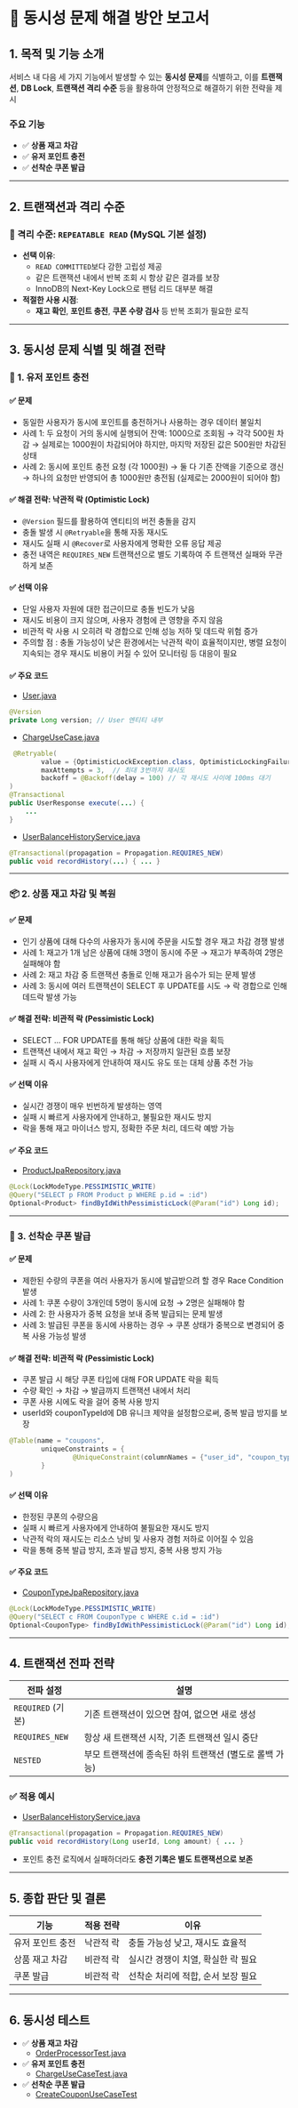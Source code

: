 # 📄 동시성 문제 해결 방안 보고서

## 1. 목적 및 기능 소개

서비스 내 다음 세 가지 기능에서 발생할 수 있는 **동시성 문제**를 식별하고, 이를 **트랜잭션**, **DB Lock**, **트랜잭션 격리 수준** 등을 활용하여 안정적으로 해결하기 위한 전략을 제시

### 주요 기능

- ✅ **상품 재고 차감**
- ✅ **유저 포인트 충전**
- ✅ **선착순 쿠폰 발급**

---

## 2. 트랜잭션과 격리 수준

### 🔐 격리 수준: `REPEATABLE READ` (MySQL 기본 설정)

- **선택 이유**:
  - `READ COMMITTED`보다 강한 고립성 제공
  - 같은 트랜잭션 내에서 반복 조회 시 항상 같은 결과를 보장
  - InnoDB의 Next-Key Lock으로 팬텀 리드 대부분 해결
- **적절한 사용 시점**:
  - **재고 확인**, **포인트 충전**, **쿠폰 수량 검사** 등 반복 조회가 필요한 로직

---

## 3. 동시성 문제 식별 및 해결 전략

### 🧾 1. 유저 포인트 충전

#### ✅ 문제
- 동일한 사용자가 동시에 포인트를 충전하거나 사용하는 경우 데이터 불일치
- 사례 1: 두 요청이 거의 동시에 실행되어 잔액: 1000으로 조회됨 → 각각 500원 차감 → 실제로는 1000원이 차감되어야 하지만, 마지막 저장된 값은 500원만 차감된 상태
- 사례 2: 동시에 포인트 충전 요청 (각 1000원) → 둘 다 기존 잔액을 기준으로 갱신 → 하나의 요청만 반영되어 총 1000원만 충전됨 (실제로는 2000원이 되어야 함)

#### ✅ 해결 전략: **낙관적 락 (Optimistic Lock)**
- `@Version` 필드를 활용하여 엔티티의 버전 충돌을 감지
- 충돌 발생 시 `@Retryable`을 통해 자동 재시도
- 재시도 실패 시 `@Recover`로 사용자에게 명확한 오류 응답 제공
- 충전 내역은 `REQUIRES_NEW` 트랜잭션으로 별도 기록하여 주 트랜잭션 실패와 무관하게 보존

#### ✅ 선택 이유
- 단일 사용자 자원에 대한 접근이므로 충돌 빈도가 낮음
- 재시도 비용이 크지 않으며, 사용자 경험에 큰 영향을 주지 않음
- 비관적 락 사용 시 오히려 락 경합으로 인해 성능 저하 및 데드락 위험 증가
- 주의할 점 : 충돌 가능성이 낮은 환경에서는 낙관적 락이 효율적이지만, 병렬 요청이 지속되는 경우 재시도 비용이 커질 수 있어 모니터링 등 대응이 필요

#### ✅ 주요 코드
- [User.java](https://github.com/ssunnykku/e-commerce/blob/STEP9/src/main/java/kr/hhplus/be/server/user/domain/entity/User.java)

```java
@Version
private Long version; // User 엔티티 내부
```
- [ChargeUseCase.java](https://github.com/ssunnykku/e-commerce/blob/STEP9/src/main/java/kr/hhplus/be/server/user/application/useCase/ChargeUseCase.java)
```java
 @Retryable(
        value = {OptimisticLockException.class, OptimisticLockingFailureException.class},
        maxAttempts = 3,  // 최대 3번까지 재시도
        backoff = @Backoff(delay = 100) // 각 재시도 사이에 100ms 대기
)
@Transactional
public UserResponse execute(...) {
    ...
}
```
- [UserBalanceHistoryService.java](https://github.com/ssunnykku/e-commerce/blob/STEP9/src/main/java/kr/hhplus/be/server/user/application/service/UserBalanceHistoryService.java)
```java
@Transactional(propagation = Propagation.REQUIRES_NEW)
public void recordHistory(...) { ... }
```

---

### 📦 2. 상품 재고 차감 및 복원

#### ✅ 문제
- 인기 상품에 대해 다수의 사용자가 동시에 주문을 시도할 경우 재고 차감 경쟁 발생
- 사례 1: 재고가 1개 남은 상품에 대해 3명이 동시에 주문 → 재고가 부족하여 2명은 실패해야 함
- 사례 2: 재고 차감 중 트랜잭션 충돌로 인해 재고가 음수가 되는 문제 발생
- 사례 3: 동시에 여러 트랜잭션이 SELECT 후 UPDATE를 시도 → 락 경합으로 인해 데드락 발생 가능

#### ✅ 해결 전략: **비관적 락 (Pessimistic Lock)**
- SELECT ... FOR UPDATE를 통해 해당 상품에 대한 락을 획득
- 트랜잭션 내에서 재고 확인 → 차감 → 저장까지 일관된 흐름 보장
- 실패 시 즉시 사용자에게 안내하여 재시도 유도 또는 대체 상품 추천 가능

#### ✅ 선택 이유
- 실시간 경쟁이 매우 빈번하게 발생하는 영역
- 실패 시 빠르게 사용자에게 안내하고, 불필요한 재시도 방지
- 락을 통해 재고 마이너스 방지, 정확한 주문 처리, 데드락 예방 가능

#### ✅ 주요 코드
- [ProductJpaRepository.java](https://github.com/ssunnykku/e-commerce/blob/STEP9/src/main/java/kr/hhplus/be/server/product/infra/repository/ProductJpaRepository.java)
```java
@Lock(LockModeType.PESSIMISTIC_WRITE)
@Query("SELECT p FROM Product p WHERE p.id = :id")
Optional<Product> findByIdWithPessimisticLock(@Param("id") Long id);
```

---

### 🎫 3. 선착순 쿠폰 발급

#### ✅ 문제
- 제한된 수량의 쿠폰을 여러 사용자가 동시에 발급받으려 할 경우 Race Condition 발생
- 사례 1: 쿠폰 수량이 3개인데 5명이 동시에 요청 → 2명은 실패해야 함
- 사례 2: 한 사용자가 중복 요청을 보내 중복 발급되는 문제 발생
- 사례 3: 발급된 쿠폰을 동시에 사용하는 경우 → 쿠폰 상태가 중복으로 변경되어 중복 사용 가능성 발생

#### ✅ 해결 전략: **비관적 락 (Pessimistic Lock)**
- 쿠폰 발급 시 해당 쿠폰 타입에 대해 FOR UPDATE 락을 획득
- 수량 확인 → 차감 → 발급까지 트랜잭션 내에서 처리
- 쿠폰 사용 시에도 락을 걸어 중복 사용 방지
- userId와 couponTypeId에 DB 유니크 제약을 설정함으로써, 중복 발급 방지를 보장
```java
@Table(name = "coupons",
        uniqueConstraints = {
                @UniqueConstraint(columnNames = {"user_id", "coupon_type_id"})
        }
)
```

#### ✅ 선택 이유
- 한정된 쿠폰의 수량으음
- 실패 시 빠르게 사용자에게 안내하여 불필요한 재시도 방지
- 낙관적 락의 재시도는 리소스 낭비 및 사용자 경험 저하로 이어질 수 있음
- 락을 통해 중복 발급 방지, 초과 발급 방지, 중복 사용 방지 가능

#### ✅ 주요 코드
- [CouponTypeJpaRepository.java](https://github.com/ssunnykku/e-commerce/blob/STEP9/src/main/java/kr/hhplus/be/server/coupon/infra/repositpry/CouponTypeJpaRepository.java)
```java
@Lock(LockModeType.PESSIMISTIC_WRITE)
@Query("SELECT c FROM CouponType c WHERE c.id = :id")
Optional<CouponType> findByIdWithPessimisticLock(@Param("id") Long id);
```
---

## 4. 트랜잭션 전파 전략

| 전파 설정 | 설명 |
|-----------|------|
| `REQUIRED` (기본) | 기존 트랜잭션이 있으면 참여, 없으면 새로 생성 |
| `REQUIRES_NEW` | 항상 새 트랜잭션 시작, 기존 트랜잭션 일시 중단 |
| `NESTED` | 부모 트랜잭션에 종속된 하위 트랜잭션 (별도로 롤백 가능) |

### ✅ 적용 예시
- [UserBalanceHistoryService.java](https://github.com/ssunnykku/e-commerce/blob/STEP9/src/main/java/kr/hhplus/be/server/user/application/service/UserBalanceHistoryService.java)
```java
@Transactional(propagation = Propagation.REQUIRES_NEW)
public void recordHistory(Long userId, Long amount) { ... }
```
- 포인트 충전 로직에서 실패하더라도 **충전 기록은 별도 트랜잭션으로 보존**
---

## 5. 종합 판단 및 결론

| 기능 | 적용 전략 | 이유 |
|------|------------|------|
| 유저 포인트 충전 | 낙관적 락 | 충돌 가능성 낮고, 재시도 효율적 |
| 상품 재고 차감 | 비관적 락 | 실시간 경쟁이 치열, 확실한 락 필요 |
| 쿠폰 발급 | 비관적 락 | 선착순 처리에 적합, 순서 보장 필요 |

---

## 6. 동시성 테스트
- ✅ **상품 재고 차감**
  - [OrderProcessorTest.java](https://github.com/ssunnykku/e-commerce/blob/STEP9/src/test/java/kr/hhplus/be/server/order/application/processor/OrderProcessorTest.java#L227)
- ✅ **유저 포인트 충전**
  - [ChargeUseCaseTest.java](https://github.com/ssunnykku/e-commerce/blob/STEP9/src/test/java/kr/hhplus/be/server/user/application/useCase/integration/ChargeUseCaseTest.java#L81)
- ✅ **선착순 쿠폰 발급**
  - [CreateCouponUseCaseTest](https://github.com/ssunnykku/e-commerce/blob/STEP9/src/test/java/kr/hhplus/be/server/coupon/application/useCase/Integration/CreateCouponUseCaseTest.java#L70)


